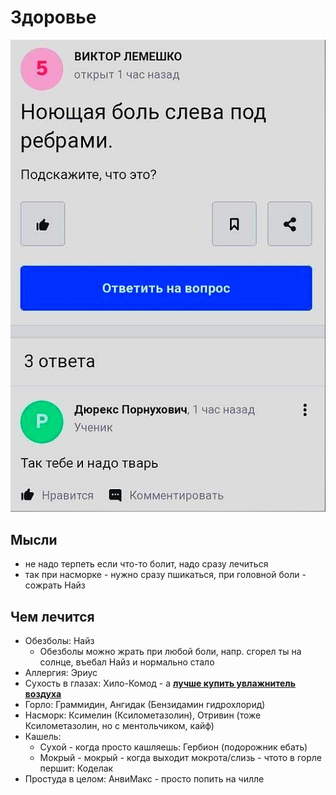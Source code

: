 # Здоровье

![](tak_tebe_i_nado.jpg)

## Мысли

- не надо терпеть если что-то болит, надо сразу лечиться
- так при насморке - нужно сразу пшикаться, при головной боли - сожрать Найз

## Чем лечится

- Обезболы: Найз
    - Обезболы можно жрать при любой боли, напр. сгорел ты на солнце, въебал Найз и нормально стало
- Аллергия: Эриус
- Сухость в глазах: Хило-Комод - а **[лучше купить увлажнитель воздуха](../daily/home.md)**
- Горло: Граммидин, Ангидак (Бензидамин гидрохлорид)
- Насморк: Ксимелин (Ксилометазолин), Отривин (тоже Ксилометазолин, но с ментольчиком, кайф)
- Кашель:
    - Сухой - когда просто кашляешь: Гербион (подорожник ебать)
    - Мокрый - мокрый - когда выходит мокрота/слизь - чтото в горле першит: Коделак
- Простуда в целом: АнвиМакс - просто попить на чилле